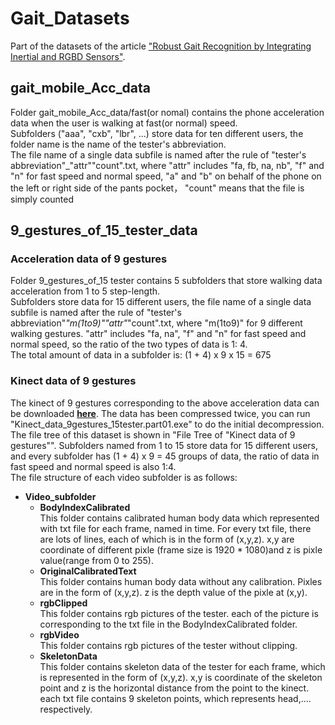 # Gait_Datasets
Part of the datasets of the  article ["Robust Gait Recognition by Integrating Inertial and RGBD Sensors"](http://ieeexplore.ieee.org/document/7888946/).  
## gait_mobile_Acc_data
Folder gait_mobile_Acc_data/fast(or nomal) contains the phone acceleration data when the user is walking at fast(or normal) speed.   
Subfolders ("aaa", "cxb", "lbr", ...) store data for ten different users, the folder name is the name of the tester's abbreviation.   
The file name of a single data subfile is named after the rule of "tester's abbreviation"_"attr""count".txt, where "attr" includes "fa, fb, na, nb", "f" and "n" for fast speed and normal speed, "a" and "b" on behalf of the phone on the left or right side of the pants pocket， "count" means that the file is simply counted
## 9_gestures_of_15_tester_data
### Acceleration data of 9 gestures
Folder 9_gestures_of_15 tester contains 5 subfolders that store walking data acceleration from 1 to 5 step-length.  
Subfolders store data for 15 different users, the file name of a single data subfile is named after the rule of "tester's abbreviation"_"m(1to9)""attr"_"count".txt, where "m(1to9)" for 9 different walking gestures. "attr" includes "fa, na", "f" and "n" for fast speed and normal speed, so the ratio of the two types of data is 1: 4.  
The total amount of data in a subfolder is: (1 + 4) x 9 x 15 = 675
### Kinect data of 9 gestures
The kinect of 9 gestures corresponding to the above acceleration data can be downloaded [**here**](https://pan.baidu.com/s/1hszgWJE). The data has been compressed twice,  you can run "Kinect_data_9gestures_15tester.part01.exe" to do the initial decompression.  
The file tree of this dataset is shown in "File Tree of "Kinect data of 9 gestures"". Subfolders named from 1 to 15 store data for 15 different users, and every subfolder has (1 + 4) x 9 = 45 groups of data, the ratio of data in fast speed and normal speed is also 1:4.  
The file structure of each video subfolder is as follows:
- **Video_subfolder**
  + **BodyIndexCalibrated**  
  This folder contains calibrated human body data which represented with txt file for each frame, named in time. For every txt file, there are lots of lines, each of which is  in the form of (x,y,z). x,y are coordinate of different pixle (frame size is 1920 * 1080)and z is pixle value(range from 0 to 255).
  + **OriginalCalibratedText**  
  This folder contains human body data without any calibration. Pixles are in the form of (x,y,z). z is the depth value of the pixle at (x,y).
  + **rgbClipped**  
  This folder contains rgb pictures of the tester. each of the picture is corresponding to the txt file in the BodyIndexCalibrated folder.
  + **rgbVideo**  
  This folder contains rgb pictures of the tester without clipping.
  + **SkeletonData**  
  This folder contains skeleton data of the tester for each frame, which is represented in the form of (x,y,z). x,y is coordinate of the skeleton point and z is the horizontal distance from the point to the kinect. each txt file contains 9 skeleton points, which represents head,.... respectively.

